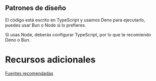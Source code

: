 ## Patrones de diseño

El código está escrito en TypeScript y usamos Deno para ejecutarlo, puedes usar Bun o Node si lo prefieres.

Si usas Node, deberás configurar TypeScript, por lo que te recomiendo Deno o Bun.



# Recursos adicionales

[Fuentes recomendadas](https://gist.github.com/Klerith/f7f558766cb9ad8f36e471cceb5dd910)
